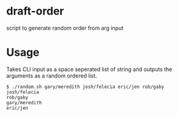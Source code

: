 # draft-order
script to generate random order from arg input

# Usage
Takes CLI input as a space seperated list of string and outputs the arguments as a random ordered list. 

```
$ ./random.sh gary/meredith josh/felecia eric/jen rob/gaby
josh/felecia
rob/gaby
gary/meredith
eric/jen
```

